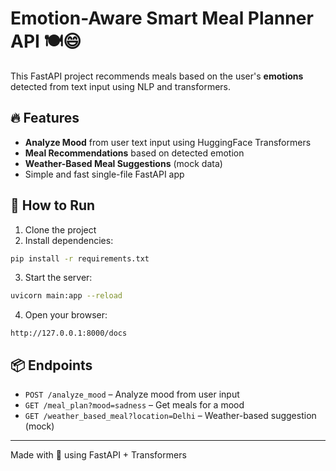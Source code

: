 # Emotion-Aware Smart Meal Planner API 🍽️😄

This FastAPI project recommends meals based on the user's **emotions** detected from text input using NLP and transformers.

## 🔥 Features

- **Analyze Mood** from user text input using HuggingFace Transformers
- **Meal Recommendations** based on detected emotion
- **Weather-Based Meal Suggestions** (mock data)
- Simple and fast single-file FastAPI app

## 🚀 How to Run

1. Clone the project
2. Install dependencies:
```bash
pip install -r requirements.txt
```
3. Start the server:
```bash
uvicorn main:app --reload
```
4. Open your browser:
```
http://127.0.0.1:8000/docs
```

## 📦 Endpoints

- `POST /analyze_mood` – Analyze mood from user input
- `GET /meal_plan?mood=sadness` – Get meals for a mood
- `GET /weather_based_meal?location=Delhi` – Weather-based suggestion (mock)

---

Made with 💙 using FastAPI + Transformers

